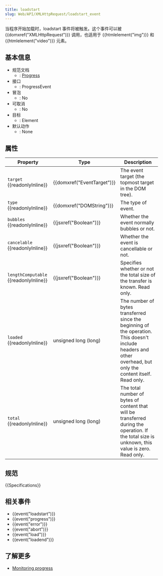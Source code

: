 ```yaml
---
title: loadstart
slug: Web/API/XMLHttpRequest/loadstart_event
---
```

当程序开始加载时，loadstart 事件将被触发。这个事件可以被 {{domxref("XMLHttpRequest")}} 调用，也适用于 {{htmlelement("img")}} 和 {{htmlelement("video")}} 元素。

## 基本信息

- 规范文档
  - : [Progress](http://www.w3.org/TR/progress-events/)
- 接口
  - : ProgressEvent
- 冒泡
  - : No
- 可取消
  - : No
- 目标
  - : Element
- 默认动作
  - : None

## 属性

| Property                                    | Type                                 | Description                                                                                                                                                    |
| ------------------------------------------- | ------------------------------------ | -------------------------------------------------------------------------------------------------------------------------------------------------------------- |
| `target` {{readonlyInline}}           | {{domxref("EventTarget")}} | The event target (the topmost target in the DOM tree).                                                                                                         |
| `type` {{readonlyInline}}             | {{domxref("DOMString")}}     | The type of event.                                                                                                                                             |
| `bubbles` {{readonlyInline}}          | {{jsxref("Boolean")}}         | Whether the event normally bubbles or not.                                                                                                                     |
| `cancelable` {{readonlyInline}}       | {{jsxref("Boolean")}}         | Whether the event is cancellable or not.                                                                                                                       |
| `lengthComputable` {{readonlyInline}} | {{jsxref("Boolean")}}         | Specifies whether or not the total size of the transfer is known. Read only.                                                                                   |
| `loaded` {{readonlyInline}}           | unsigned long (long)                 | The number of bytes transferred since the beginning of the operation. This doesn't include headers and other overhead, but only the content itself. Read only. |
| `total` {{readonlyInline}}            | unsigned long (long)                 | The total number of bytes of content that will be transferred during the operation. If the total size is unknown, this value is zero. Read only.               |

## 规范

{{Specifications}}

## 相关事件

- {{event("loadstart")}}
- {{event("progress")}}
- {{event("error")}}
- {{event("abort")}}
- {{event("load")}}
- {{event("loadend")}}

## 了解更多

- [Monitoring progress](/zh-CN/docs/DOM/XMLHttpRequest/Using_XMLHttpRequest#Monitoring_progress)
